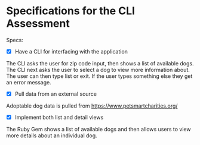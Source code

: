 # Specifications for the CLI Assessment

Specs:

- [x] Have a CLI for interfacing with the application

The CLI asks the user for zip code input, then shows a list of available dogs. The CLI next asks the user to select a dog to view more information about.
The user can then type list or exit. If the user types something else they get an error message.

- [x] Pull data from an external source

Adoptable dog data is pulled from https://www.petsmartcharities.org/

- [x] Implement both list and detail views

The Ruby Gem shows a list of available dogs and then allows users to view more details about an individual dog.
